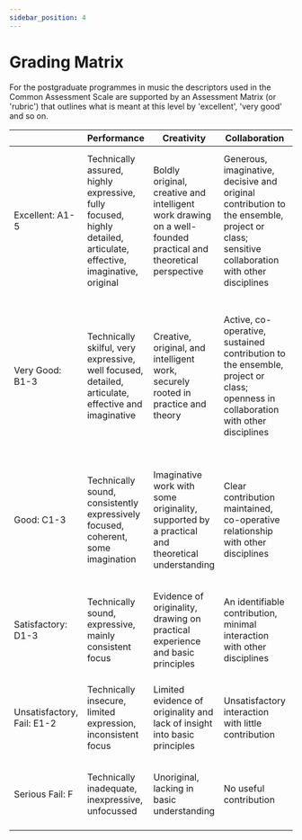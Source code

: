 ```yaml
---
sidebar_position: 4
---
```


# Grading Matrix

For the postgraduate programmes in music the descriptors used in the Common Assessment Scale are supported by an Assessment Matrix (or 'rubric') that outlines what is meant at this level by 'excellent', 'very good' and so on.

|   | Performance  | Creativity  | Collaboration  | Research  |
|---|---|---|---|---|
| Excellent: A1-5  | Technically assured, highly expressive, fully focused, highly detailed, articulate, effective, imaginative, original  | Boldly original, creative and intelligent work drawing on a well-founded practical and theoretical perspective  | Generous, imaginative, decisive and original contribution to the ensemble, project or class; sensitive collaboration with other disciplines  | A thorough command of the research area providing insights into complex issues. Original in its synthesis and an identifiable contribution to scholarship in the field  |
| Very Good: B1-3 | Technically skilful, very expressive, well focused, detailed, articulate, effective and imaginative | Creative, original, and intelligent work, securely rooted in practice and theory | Active, co-operative, sustained contribution to the ensemble, project or class; openness in collaboration with other disciplines | A deep understanding of the research area with evidence of originality in a clearly focussed argument, supported by detailed reference to appropriate scholarship |
| Good: C1-3 | Technically sound, consistently expressively focused, coherent, some imagination | Imaginative work with some originality, supported by a practical and theoretical understanding | Clear contribution maintained, co-operative relationship with other disciplines | A clear understanding of the research area with evidence of independent thinking rooted in appropriate scholarship |
| Satisfactory: D1-3 | Technically sound, expressive, mainly consistent focus | Evidence of originality, drawing on practical experience and basic principles | An identifiable contribution, minimal interaction with other disciplines | An understanding of the research area, with insights mostly drawn from existing scholarship |
| Unsatisfactory, Fail: E1-2 | Technically insecure, limited expression, inconsistent focus | Limited evidence of originality and lack of insight into basic principles | Unsatisfactory interaction with little contribution | Limited insight into research area and lack of awareness of existing scholarship |
| Serious Fail: F | Technically inadequate, inexpressive, unfocussed | Unoriginal, lacking in basic understanding | No useful contribution | No understanding of research area and existing scholarship |